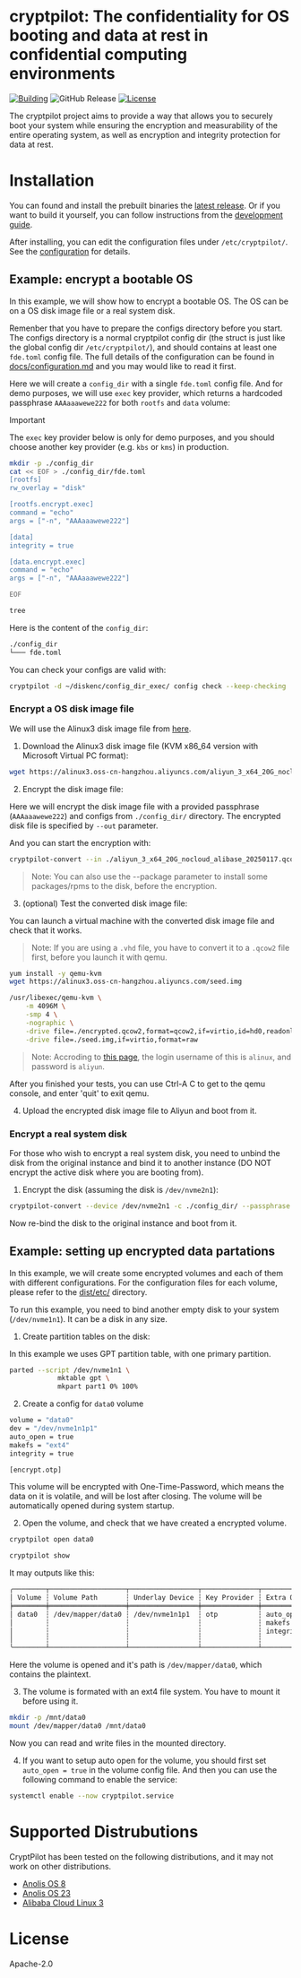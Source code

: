 # cryptpilot: The confidentiality for OS booting and data at rest in confidential computing environments
[![Building](/../../actions/workflows/build-rpm.yml/badge.svg)](/../../actions/workflows/build-rpm.yml)
![GitHub Release](https://img.shields.io/github/v/release/openanolis/cryptpilot)
[![License](https://img.shields.io/badge/License-Apache%202.0-blue.svg)](https://opensource.org/licenses/Apache-2.0)

The cryptpilot project aims to provide a way that allows you to securely boot your system while ensuring the encryption and measurability of the entire operating system, as well as encryption and integrity protection for data at rest.


# Installation

You can found and install the prebuilt binaries the [latest release](https://github.com/openanolis/cryptpilot/releases). Or if you want to build it yourself, you can follow instructions from the [development guide](docs/development.md).

After installing, you can edit the configuration files under `/etc/cryptpilot/`. See the [configuration](docs/configuration.md) for details.


## Example: encrypt a bootable OS

In this example, we will show how to encrypt a bootable OS. The OS can be on a OS disk image file or a real system disk. 

Remenber that you have to prepare the configs directory before you start. The configs directory is a normal cryptpilot config dir (the struct is just like the global config dir `/etc/cryptpilot/`), and should contains at least one `fde.toml` config file. The full details of the configuration can be found in [docs/configuration.md](docs/configuration.md) and you may would like to read it first.

Here we will create a `config_dir` with a single `fde.toml` config file. And for demo purposes, we will use `exec` key provider, which returns a hardcoded passphrase `AAAaaawewe222` for both `rootfs` and `data` volume:

> [!IMPORTANT]
> The `exec` key provider below is only for demo purposes, and you should choose another key provider (e.g. `kbs` or `kms`) in production.

```sh
mkdir -p ./config_dir
cat << EOF > ./config_dir/fde.toml
[rootfs]
rw_overlay = "disk"

[rootfs.encrypt.exec]
command = "echo"
args = ["-n", "AAAaaawewe222"]

[data]
integrity = true

[data.encrypt.exec]
command = "echo"
args = ["-n", "AAAaaawewe222"]

EOF

tree
```

Here is the content of the `config_dir`:
```txt
./config_dir
└─── fde.toml
```

You can check your configs are valid with:

```sh
cryptpilot -d ~/diskenc/config_dir_exec/ config check --keep-checking
```

### Encrypt a OS disk image file

We will use the Alinux3 disk image file from [here](https://mirrors.aliyun.com/alinux/3/image/).

1. Download the Alinux3 disk image file (KVM x86_64 version with Microsoft Virtual PC format):

```sh
wget https://alinux3.oss-cn-hangzhou.aliyuncs.com/aliyun_3_x64_20G_nocloud_alibase_20250117.qcow2
```

2. Encrypt the disk image file:

Here we will encrypt the disk image file with a provided passphrase (`AAAaaawewe222`) and configs from `./config_dir/` directory. The encrypted disk file is specified by `--out` parameter.

And you can start the encryption with:

```sh
cryptpilot-convert --in ./aliyun_3_x64_20G_nocloud_alibase_20250117.qcow2 --out ./encrypted.qcow2 -c ./config_dir/ --passphrase AAAaaawewe222
```

> Note: You can also use the --package parameter to install some packages/rpms to the disk, before the encryption.


3. (optional) Test the converted disk image file:

You can launch a virtual machine with the converted disk image file and check that it works.

> Note: If you are using a `.vhd` file, you have to convert it to a `.qcow2` file first, before you launch it with qemu.

```sh
yum install -y qemu-kvm
wget https://alinux3.oss-cn-hangzhou.aliyuncs.com/seed.img

/usr/libexec/qemu-kvm \
    -m 4096M \
    -smp 4 \
    -nographic \
    -drive file=./encrypted.qcow2,format=qcow2,if=virtio,id=hd0,readonly=off \
    -drive file=./seed.img,if=virtio,format=raw
```

> Note: Accroding to [this page](https://www.alibabacloud.com/help/zh/alinux/getting-started/use-alibaba-cloud-linux-3-images-in-an-on-premises-environment), the login username of this is `alinux`, and password is `aliyun`.

After you finished your tests, you can use Ctrl-A C to get to the qemu console, and enter 'quit' to exit qemu.

4. Upload the encrypted disk image file to Aliyun and boot from it.

### Encrypt a real system disk

For those who wish to encrypt a real system disk, you need to unbind the disk from the original instance and bind it to another instance (DO NOT encrypt the active disk where you are booting from).

1. Encrypt the disk (assuming the disk is `/dev/nvme2n1`):

```sh
cryptpilot-convert --device /dev/nvme2n1 -c ./config_dir/ --passphrase AAAaaawewe222
```

Now re-bind the disk to the original instance and boot from it.

## Example: setting up encrypted data partations

In this example, we will create some encrypted volumes and each of them with different configurations. For the configuration files for each volume, please refer to the [dist/etc/](dist/etc) directory.

To run this example, you need to bind another empty disk to your system (`/dev/nvme1n1`). It can be a disk in any size.

1. Create partition tables on the disk:

In this example we uses GPT partition table, with one primary partition.
```sh
parted --script /dev/nvme1n1 \
            mktable gpt \
            mkpart part1 0% 100%
```

2. Create a config for `data0` volume

```sh
volume = "data0"
dev = "/dev/nvme1n1p1"
auto_open = true
makefs = "ext4"
integrity = true

[encrypt.otp]
```

This volume will be encrypted with One-Time-Password, which means the data on it is volatile, and will be lost after closing. The volume will be automatically opened during system startup.

2. Open the volume, and check that we have created a encrypted volume.

```sh
cryptpilot open data0
```

```sh
cryptpilot show
```

It may outputs like this:

```txt
╭────────┬───────────────────┬─────────────────┬──────────────┬──────────────────┬──────────────┬────────╮
│ Volume ┆ Volume Path       ┆ Underlay Device ┆ Key Provider ┆ Extra Options    ┆ Initialized  ┆ Opened │
╞════════╪═══════════════════╪═════════════════╪══════════════╪══════════════════╪══════════════╪════════╡
│ data0  ┆ /dev/mapper/data0 ┆ /dev/nvme1n1p1  ┆ otp          ┆ auto_open = true ┆ Not Required ┆ True   │
│        ┆                   ┆                 ┆              ┆ makefs = "ext4"  ┆              ┆        │
│        ┆                   ┆                 ┆              ┆ integrity = true ┆              ┆        │
│        ┆                   ┆                 ┆              ┆                  ┆              ┆        │
╰────────┴───────────────────┴─────────────────┴──────────────┴──────────────────┴──────────────┴────────╯
```

Here the volume is opened and it's path is `/dev/mapper/data0`, which contains the plaintext.


3. The volume is formated with an ext4 file system. You have to mount it before using it.

```sh
mkdir -p /mnt/data0
mount /dev/mapper/data0 /mnt/data0
```

Now you can read and write files in the mounted directory.

4. If you want to setup auto open for the volume, you should first set `auto_open = true` in the volume config file. And then you can use the following command to enable the service:

```sh
systemctl enable --now cryptpilot.service
```

# Supported Distrubutions

CryptPilot has been tested on the following distributions, and it may not work on other distributions.

- [Anolis OS 8](https://openanolis.cn/anolisos/8)
- [Anolis OS 23](https://openanolis.cn/anolisos/23)
- [Alibaba Cloud Linux 3](https://www.aliyun.com/product/alinux)


# License

Apache-2.0